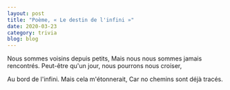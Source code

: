 ```yaml
---
layout: post
title: "Poème, « Le destin de l'infini »"
date: 2020-03-23
category: trivia
blog: blog
---
```


Nous sommes voisins depuis petits,
Mais nous nous sommes jamais rencontrés.
Peut-être qu'un jour, nous pourrons nous croiser,

Au bord de l'infini.
Mais cela m'étonnerait,
Car no chemins sont déjà tracés.
